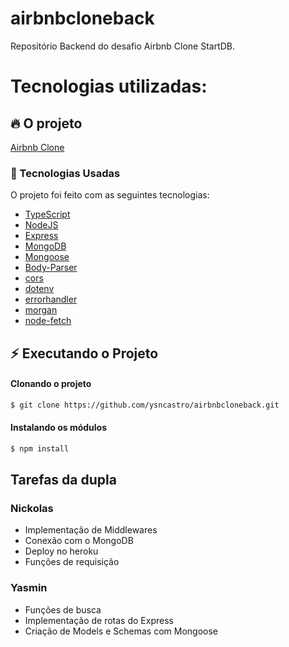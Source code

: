 # airbnbcloneback
Repositório Backend do desafio Airbnb Clone StartDB.

# Tecnologias utilizadas:

## :fire: O projeto

[Airbnb Clone](https://airbnb-clone-desafio.herokuapp.com/api/locacao) 

### :rocket: Tecnologias Usadas

O projeto foi feito com as seguintes tecnologias:

- [TypeScript](https://www.typescriptlang.org)
- [NodeJS](https://nodejs.org/en/)
- [Express](https://expressjs.com/)
- [MongoDB](https://www.mongodb.com/)
- [Mongoose](https://mongoosejs.com/)
- [Body-Parser](https://github.com/expressjs/body-parser)
- [cors](https://github.com/expressjs/cors)
- [dotenv](https://github.com/motdotla/dotenv)
- [errorhandler](https://github.com/expressjs/errorhandler)
- [morgan](https://github.com/expressjs/morgan)
- [node-fetch](https://github.com/node-fetch/node-fetch)

## :zap: Executando o Projeto

#### Clonando o projeto

```sh
$ git clone https://github.com/ysncastro/airbnbcloneback.git
```

#### Instalando os módulos

```sh
$ npm install
```

## Tarefas da dupla

### Nickolas
 - Implementação de Middlewares
 - Conexão com o MongoDB
 - Deploy no heroku
 - Funções de requisição

### Yasmin
 - Funções de busca
 - Implementação de rotas do Express
 - Criação de Models e Schemas com Mongoose
